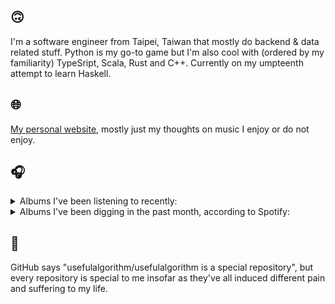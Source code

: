 ## 🙃

I'm a software engineer from Taipei, Taiwan that mostly do backend & data related stuff. Python is my go-to game but I'm also cool with (ordered by my familiarity) TypeSript, Scala, Rust and C++. Currently on my umpteenth attempt to learn Haskell.

## 🌐

[My personal website](https://usefulalgorithm.github.io/), mostly just my thoughts on music I enjoy or do not enjoy.

## 🎧

<details>
<summary>Albums I've been listening to recently:</summary>

- _Pruning_, by Memotone
- _(What's The Story) Morning Glory? [Remastered]_, by Oasis
- _IOX_, by LA Timpa
- _Gift Songs_, by Jefre Cantu-Ledesma
- _Romance in the Age of Adaptive Feedback_, by Unspecified Enemies
- _THE BOOK 2_, by YOASOBI
- _THE BOOK_, by YOASOBI
- _歪曲_, by Shing02
- _Orange Barrel Action_, by Theo Parrish
- _End of the Middle_, by Richard Dawson
- _如果每天都可以 happy happy 誰想要sad:＊- 合作的秘密_, by 陳嫺靜

</details>

<details>
<summary>Albums I've been digging in the past month, according to Spotify:</summary>

- _Only Good Dreams for Me_, by Zaumne
- _第八作品集『無題』_, by downy
- _如果每天都可以 happy happy 誰想要sad:＊- 合作的秘密_, by 陳嫺靜
- _End of the Middle_, by Richard Dawson
- _Genuine Dexterity_, by Kenny Segal, K-The-I???
- _Decide Which Way The Eyes Are Looking_, by Lina Tullgren
- _Gift Songs_, by Jefre Cantu-Ledesma
- _Halo On The Inside_, by Circuit des Yeux
- _This Is the Album of a Band Called Adebisi Shank_, by Adebisi Shank
- _(What's The Story) Morning Glory? [Remastered]_, by Oasis
- _Cowards_, by Squid
- _Dead Channel Sky_, by clipping.
- _Exivious_, by Exivious
- _Goyard Ibn Said_, by Ghais Guevara

</details>

## 💬

GitHub says "usefulalgorithm/usefulalgorithm is a special repository", but every repository is special to me insofar as they've all induced different pain and suffering to my life.